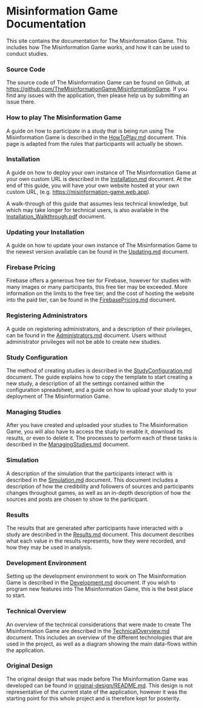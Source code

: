 # Misinformation Game Documentation
This site contains the documentation for The Misinformation
Game. This includes how The Misinformation Game works, and
how it can be used to conduct studies.

### Source Code
The source code of The Misinformation Game can be found
on Github, at
https://github.com/TheMisinformationGame/MisinformationGame.
If you find any issues with the application, then please
help us by submitting an issue there.

### How to play The Misinformation Game
A guide on how to participate in a study that is
being run using The Misinformation Game is described
in the [HowToPlay.md](HowToPlay.md) document. This
page is adapted from the rules that participants
will actually be shown.

### Installation
A guide on how to deploy your own instance of The
Misinformation Game at your own custom URL is
described in the [Installation.md](Installation.md)
document. At the end of this guide, you will have
your own website hosted at your own custom URL,
(e.g. https://misinformation-game.web.app).

A walk-through of this guide that assumes less
technical knowledge, but which may take longer
for technical users, is also available in the
[Installation_Walkthrough.pdf](Installation_Walkthrough.pdf)
document.

### Updating your Installation
A guide on how to update your own instance of The
Misinformation Game to the newest version available
can be found in the [Updating.md](Updating.md)
document.

### Firebase Pricing
Firebase offers a generous free tier for Firebase,
however for studies with many images or many participants,
this free tier may be exceeded. More information on
the limits to the free tier, and the cost of hosting the
website into the paid tier, can be found in the
[FirebasePricing.md](FirebasePricing.md) document.

### Registering Administrators
A guide on registering administrators, and a description
of their privileges, can be found in the
[Administrators.md](Administrators.md) document. Users
without administrator privileges will not be able to
create new studies.

### Study Configuration
The method of creating studies is described in the
[StudyConfiguration.md](StudyConfiguration.md) document.
The guide explains how to copy the template to start
creating a new study, a description of all the settings
contained within the configuration spreadsheet, and
a guide on how to upload your study to your deployment
of The Misinformation Game.

### Managing Studies
After you have created and uploaded your studies to
The Misinformation Game, you will also have to access
the study to enable it, download its results, or even
to delete it. The processes to perform each of these
tasks is described in the
[ManagingStudies.md](ManagingStudies.md) document.

### Simulation
A description of the simulation that the participants
interact with is described in the
[Simulation.md](Simulation.md) document. This document
includes a description of how the credibility and
followers of sources and participants changes throughout
games, as well as an in-depth description of how the
sources and posts are chosen to show to the participant.

### Results
The results that are generated after participants have
interacted with a study are described in the
[Results.md](Results.md) document. This document
describes what each value in the results represents,
how they were recorded, and how they may be
used in analysis.

### Development Environment
Setting up the development environment to work on The
Misinformation Game is described in the
[Development.md](Development.md) document. If you wish
to program new features into The Misinformation Game,
this is the best place to start.

### Technical Overview
An overview of the technical considerations that were
made to create The Misinformation Game are described
in the [TechnicalOverview.md](TechnicalOverview.md)
document. This includes an overview of the different
technologies that are used in the project, as well as
a diagram showing the main data-flows within the application.

### Original Design
The original design that was made before The Misinformation
Game was developed can be found in
[original-design/README.md](original-design/README.md).
This design is not representative of the current state of
the application, however it was the starting point for
this whole project and is therefore kept for posterity.
